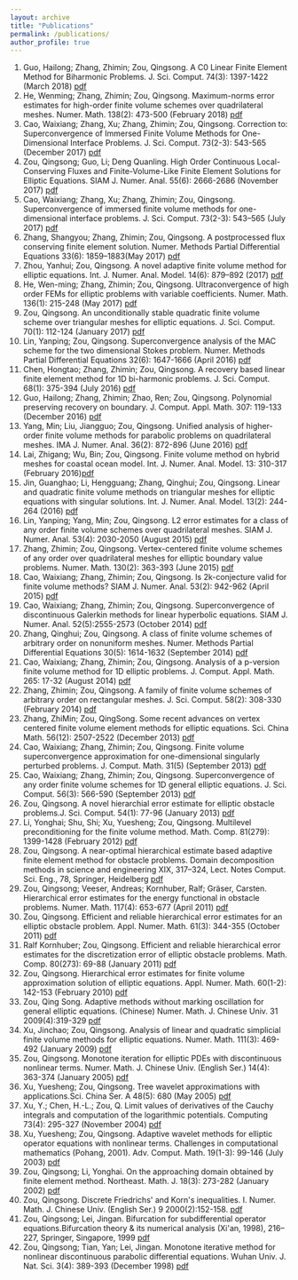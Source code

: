```yaml
---
layout: archive
title: "Publications"
permalink: /publications/
author_profile: true
---
```


<!-- {% if author.googlescholar %}
  You can also find my articles on <u><a href="{{author.googlescholar}}">my Google Scholar profile</a>.</u>
{% endif %}

{% include base_path %} -->

1. Guo, Hailong; Zhang, Zhimin; Zou, Qingsong. A C0 Linear Finite Element Method for Biharmonic Problems. J. Sci. Comput. 74(3): 1397-1422 (March 2018) [pdf]()
2. He, Wenming; Zhang, Zhimin; Zou, Qingsong. Maximum-norms error estimates for high-order finite volume schemes over quadrilateral meshes. Numer. Math. 138(2): 473-500 (February 2018) [pdf]()
3. Cao, Waixiang; Zhang, Xu; Zhang, Zhimin; Zou, Qingsong. Correction to: Superconvergence of Immersed Finite Volume Methods for One-Dimensional Interface Problems. J. Sci. Comput. 73(2-3): 543-565 (December 2017) [pdf]()
4. Zou, Qingsong; Guo, Li; Deng Quanling. High Order Continuous Local-Conserving Fluxes and Finite-Volume-Like Finite Element Solutions for Elliptic Equations. SIAM J. Numer. Anal. 55(6): 2666-2686 (November 2017) [pdf]()
5. Cao, Waixiang; Zhang, Xu; Zhang, Zhimin; Zou, Qingsong. Superconvergence of immersed finite volume methods for one-dimensional interface problems. J. Sci. Comput. 73(2-3): 543–565 (July 2017) [pdf]()
6. Zhang, Shangyou; Zhang, Zhimin; Zou, Qingsong. A postprocessed flux conserving finite element solution. Numer. Methods Partial Differential Equations 33(6): 1859–1883(May 2017) [pdf]()
7. Zhou, Yanhui; Zou, Qingsong. A novel adaptive finite volume method for elliptic equations. Int. J. Numer. Anal. Model. 14(6): 879–892 (2017) [pdf]()
8. He, Wen-ming; Zhang, Zhimin; Zou, Qingsong. Ultraconvergence of high order FEMs for elliptic problems with variable coefficients. Numer. Math. 136(1): 215-248 (May 2017) [pdf]()
9. Zou, Qingsong. An unconditionally stable quadratic finite volume scheme over triangular meshes for elliptic equations. J. Sci. Comput. 70(1): 112-124 (January 2017) [pdf]()
10. Lin, Yanping; Zou, Qingsong. Superconvergence analysis of the MAC scheme for the two dimensional Stokes problem. Numer. Methods Partial Differential Equations 32(6): 1647-1666 (April 2016) [pdf]()
11. Chen, Hongtao; Zhang, Zhimin; Zou, Qingsong. A recovery based linear finite element method for 1D bi-harmonic problems. J. Sci. Comput. 68(1): 375-394 (July 2016) [pdf]()
12. Guo, Hailong; Zhang, Zhimin; Zhao, Ren; Zou, Qingsong. Polynomial preserving recovery on boundary. J. Comput. Appl. Math. 307: 119-133 (December 2016) [pdf]()
13. Yang, Min; Liu, Jiangguo; Zou, Qingsong. Unified analysis of higher-order finite volume methods for parabolic problems on quadrilateral meshes. IMA J. Numer. Anal. 36(2): 872-896 (June 2016) [pdf]()
14. Lai, Zhigang; Wu, Bin; Zou, Qingsong. Finite volume method on hybrid meshes for coastal ocean model. Int. J. Numer. Anal. Model. 13: 310-317 (February 2016)[pdf]()
15. Jin, Guanghao; Li, Hengguang; Zhang, Qinghui; Zou, Qingsong. Linear and quadratic finite volume methods on triangular meshes for elliptic equations with singular solutions. Int. J. Numer. Anal. Model. 13(2): 244-264 (2016) [pdf]()
16. Lin, Yanping; Yang, Min; Zou, Qingsong. L2 error estimates for a class of any order finite volume schemes over quadrilateral meshes. SIAM J. Numer. Anal. 53(4): 2030-2050 (August 2015) [pdf]()
17. Zhang, Zhimin; Zou, Qingsong. Vertex-centered finite volume schemes of any order over quadrilateral meshes for elliptic boundary value problems. Numer. Math. 130(2): 363-393 (June 2015) [pdf]()
18. Cao, Waixiang; Zhang, Zhimin; Zou, Qingsong. Is 2k-conjecture valid for finite volume methods? SIAM J. Numer. Anal. 53(2): 942-962 (April 2015) [pdf]()
19. Cao, Waixiang; Zhang, Zhimin; Zou, Qingsong. Superconvergence of discontinuous Galerkin methods for linear hyperbolic equations. SIAM J. Numer. Anal. 52(5):2555-2573 (October 2014) [pdf]()
20. Zhang, Qinghui; Zou, Qingsong. A class of finite volume schemes of arbitrary order on nonuniform meshes. Numer. Methods Partial Differential Equations 30(5): 1614-1632 (September 2014) [pdf]()
21. Cao, Waixiang; Zhang, Zhimin; Zou, Qingsong. Analysis of a p-version finite volume method for 1D elliptic problems. J. Comput. Appl. Math. 265: 17-32 (August 2014) [pdf]()
22. Zhang, Zhimin; Zou, Qingsong. A family of finite volume schemes of arbitrary order on rectangular meshes. J. Sci. Comput. 58(2): 308-330 (February 2014) [pdf]()
23. Zhang, ZhiMin; Zou, QingSong. Some recent advances on vertex centered finite volume element methods for elliptic equations. Sci. China Math. 56(12): 2507-2522 (December 2013) [pdf]()
24. Cao, Waixiang; Zhang, Zhimin; Zou, Qingsong. Finite volume superconvergence approximation for one-dimensional singularly perturbed problems. J. Comput. Math. 31(5) (September 2013) [pdf]()
25. Cao, Waixiang; Zhang, Zhimin; Zou, Qingsong. Superconvergence of any order finite volume schemes for 1D general elliptic equations. J. Sci. Comput. 56(3): 566-590 (September 2013) [pdf]()
26. Zou, Qingsong. A novel hierarchial error estimate for elliptic obstacle problems.J. Sci. Comput. 54(1): 77-96 (January 2013) [pdf]()
27. Li, Yonghai; Shu, Shi; Xu, Yuesheng; Zou, Qingsong. Multilevel preconditioning for the finite volume method. Math. Comp. 81(279): 1399-1428 (February 2012) [pdf]()
28. Zou, Qingsong. A near-optimal hierarchical estimate based adaptive finite element method for obstacle problems. Domain decomposition methods in science and engineering XIX, 317–324, Lect. Notes Comput. Sci. Eng., 78, Springer, Heidelberg [pdf]()
29. Zou, Qingsong; Veeser, Andreas; Kornhuber, Ralf; Gräser, Carsten. Hierarchical error estimates for the energy functional in obstacle problems. Numer. Math. 117(4): 653-677 (April 2011) [pdf]()
30. Zou, Qingsong. Efficient and reliable hierarchical error estimates for an elliptic obstacle problem. Appl. Numer. Math. 61(3): 344-355 (October 2011) [pdf]()
31. Ralf Kornhuber; Zou, Qingsong. Efficient and reliable hierarchical error estimates for the discretization error of elliptic obstacle problems. Math. Comp. 80(273): 69-88 (January 2011) [pdf]()
32. Zou, Qingsong. Hierarchical error estimates for finite volume approximation solution of elliptic equations. Appl. Numer. Math. 60(1-2): 142-153 (February 2010) [pdf]()
33. Zou, Qing Song. Adaptive methods without marking oscillation for general elliptic equations. (Chinese) Numer. Math. J. Chinese Univ. 31 2009(4):319-329 [pdf]()
34. Xu, Jinchao; Zou, Qingsong. Analysis of linear and quadratic simplicial finite volume methods for elliptic equations. Numer. Math. 111(3): 469-492 (January 2009) [pdf]()
35. Zou, Qingsong. Monotone iteration for elliptic PDEs with discontinuous nonlinear terms. Numer. Math. J. Chinese Univ. (English Ser.) 14(4): 363-374 (January 2005) [pdf]()
36. Xu, Yuesheng; Zou, Qingsong. Tree wavelet approximations with applications.Sci. China Ser. A 48(5): 680 (May 2005) [pdf]()
37. Xu, Y.; Chen, H.-L.; Zou, Q. Limit values of derivatives of the Cauchy integrals and computation of the logarithmic potentials. Computing 73(4): 295-327 (November 2004) [pdf]()
38. Xu, Yuesheng; Zou, Qingsong. Adaptive wavelet methods for elliptic operator equations with nonlinear terms. Challenges in computational mathematics (Pohang, 2001). Adv. Comput. Math. 19(1-3): 99-146 (July 2003) [pdf]()
39. Zou, Qingsong; Li, Yonghai. On the approaching domain obtained by finite element method. Northeast. Math. J. 18(3): 273-282 (January 2002) [pdf]()
40. Zou, Qingsong. Discrete Friedrichs' and Korn's inequalities. I. Numer. Math. J. Chinese Univ. (English Ser.) 9 2000(2):152-158. [pdf]()
41. Zou, Qingsong; Lei, Jingan. Bifurcation for subdifferential operator equations.Bifurcation theory & its numerical analysis (Xi'an, 1998), 216–227, Springer, Singapore, 1999 [pdf]()
42. Zou, Qingsong; Tian, Yan; Lei, Jingan. Monotone iterative method for nonlinear discontinuous parabolic differential equations. Wuhan Univ. J. Nat. Sci. 3(4): 389-393 (December 1998) [pdf]()

<!-- {% for post in site.publications reversed %}
  {% include archive-single.html %}
{% endfor %} -->

